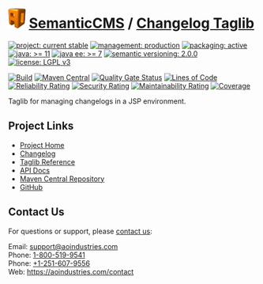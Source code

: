 # [<img src="ao-logo.png" alt="AO Logo" width="35" height="40">](https://github.com/ao-apps) [SemanticCMS](https://github.com/ao-apps/semanticcms) / [Changelog Taglib](https://github.com/ao-apps/semanticcms-changelog-taglib)

[![project: current stable](https://semanticcms.com/ao-badges/project-current-stable.svg)](https://aoindustries.com/life-cycle#project-current-stable)
[![management: production](https://semanticcms.com/ao-badges/management-production.svg)](https://aoindustries.com/life-cycle#management-production)
[![packaging: active](https://semanticcms.com/ao-badges/packaging-active.svg)](https://aoindustries.com/life-cycle#packaging-active)  
[![java: &gt;= 11](https://semanticcms.com/ao-badges/java-11.svg)](https://docs.oracle.com/en/java/javase/11/docs/api/)
[![java ee: &gt;= 7](https://semanticcms.com/ao-badges/javaee-7.svg)](https://docs.oracle.com/javaee/7/api/)
[![semantic versioning: 2.0.0](https://semanticcms.com/ao-badges/semver-2.0.0.svg)](http://semver.org/spec/v2.0.0.html)
[![license: LGPL v3](https://semanticcms.com/ao-badges/license-lgpl-3.0.svg)](https://www.gnu.org/licenses/lgpl-3.0)

[![Build](https://github.com/ao-apps/semanticcms-changelog-taglib/workflows/Build/badge.svg?branch=1.x)](https://github.com/ao-apps/semanticcms-changelog-taglib/actions?query=workflow%3ABuild)
[![Maven Central](https://maven-badges.herokuapp.com/maven-central/com.semanticcms/semanticcms-changelog-taglib/badge.svg)](https://maven-badges.herokuapp.com/maven-central/com.semanticcms/semanticcms-changelog-taglib)
[![Quality Gate Status](https://sonarcloud.io/api/project_badges/measure?branch=1.x&project=com.semanticcms%3Asemanticcms-changelog-taglib&metric=alert_status)](https://sonarcloud.io/dashboard?branch=1.x&id=com.semanticcms%3Asemanticcms-changelog-taglib)
[![Lines of Code](https://sonarcloud.io/api/project_badges/measure?branch=1.x&project=com.semanticcms%3Asemanticcms-changelog-taglib&metric=ncloc)](https://sonarcloud.io/component_measures?branch=1.x&id=com.semanticcms%3Asemanticcms-changelog-taglib&metric=ncloc)  
[![Reliability Rating](https://sonarcloud.io/api/project_badges/measure?branch=1.x&project=com.semanticcms%3Asemanticcms-changelog-taglib&metric=reliability_rating)](https://sonarcloud.io/component_measures?branch=1.x&id=com.semanticcms%3Asemanticcms-changelog-taglib&metric=Reliability)
[![Security Rating](https://sonarcloud.io/api/project_badges/measure?branch=1.x&project=com.semanticcms%3Asemanticcms-changelog-taglib&metric=security_rating)](https://sonarcloud.io/component_measures?branch=1.x&id=com.semanticcms%3Asemanticcms-changelog-taglib&metric=Security)
[![Maintainability Rating](https://sonarcloud.io/api/project_badges/measure?branch=1.x&project=com.semanticcms%3Asemanticcms-changelog-taglib&metric=sqale_rating)](https://sonarcloud.io/component_measures?branch=1.x&id=com.semanticcms%3Asemanticcms-changelog-taglib&metric=Maintainability)
[![Coverage](https://sonarcloud.io/api/project_badges/measure?branch=1.x&project=com.semanticcms%3Asemanticcms-changelog-taglib&metric=coverage)](https://sonarcloud.io/component_measures?branch=1.x&id=com.semanticcms%3Asemanticcms-changelog-taglib&metric=Coverage)

Taglib for managing changelogs in a JSP environment.

## Project Links
* [Project Home](https://semanticcms.com/changelog/taglib/)
* [Changelog](https://semanticcms.com/changelog/taglib/changelog)
* [Taglib Reference](https://semanticcms.com/changelog/taglib/semanticcms-changelog.tld/)
* [API Docs](https://semanticcms.com/changelog/taglib/apidocs/)
* [Maven Central Repository](https://search.maven.org/artifact/com.semanticcms/semanticcms-changelog-taglib)
* [GitHub](https://github.com/ao-apps/semanticcms-changelog-taglib)

## Contact Us
For questions or support, please [contact us](https://aoindustries.com/contact):

Email: [support@aoindustries.com](mailto:support@aoindustries.com)  
Phone: [1-800-519-9541](tel:1-800-519-9541)  
Phone: [+1-251-607-9556](tel:+1-251-607-9556)  
Web: https://aoindustries.com/contact
